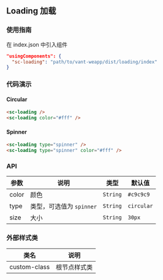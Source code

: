 ## Loading 加载

### 使用指南

在 index.json 中引入组件
```json
"usingComponents": {
  "sc-loading": "path/to/vant-weapp/dist/loading/index"
}
```

### 代码演示

#### Circular

```html
<sc-loading />
<sc-loading color="#fff" />
```

#### Spinner

```html
<sc-loading type="spinner" />
<sc-loading type="spinner" color="#fff" />
```

### API

| 参数 | 说明 | 类型 | 默认值 |
|------|------|------|-------|
| color | 颜色 | `String` | `#c9c9c9` |
| type | 类型，可选值为 `spinner` | `String` | `circular` |
| size | 大小 | `String` | `30px` |

### 外部样式类

| 类名 | 说明 |
|------|------|
| custom-class | 根节点样式类 |
